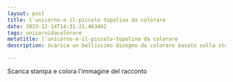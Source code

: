 ```yaml
---
layout: post
title: l'unicorno-e-il-piccolo-topolino da colorare
date: 2023-12-14T14:31:21.463462
tags: unicornidacolorare
metatitle: l'unicorno-e-il-piccolo-topolino da colorare
description: Scarica un bellissimo disegno da colorare basato sulla storia l'unicorno-e-il-piccolo-topolino

---
```

Scarica stampa e colora l'immagine del racconto
        